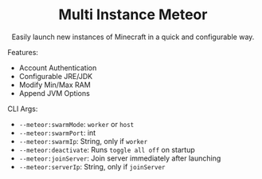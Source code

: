 <div align="center">
  <h1>Multi Instance Meteor</h1>
  <p>Easily launch new instances of Minecraft in a quick and configurable way.</p>
</div>

Features:
- Account Authentication
- Configurable JRE/JDK
- Modify Min/Max RAM
- Append JVM Options

CLI Args: 
- `--meteor:swarmMode`: `worker` or `host`
- `--meteor:swarmPort`: int
- `--meteor:swarmIp`: String, only if `worker`
- `--meteor:deactivate`: Runs `toggle all off` on startup
- `--meteor:joinServer`: Join server immediately after launching
- `--meteor:serverIp`: String, only if `joinServer`
